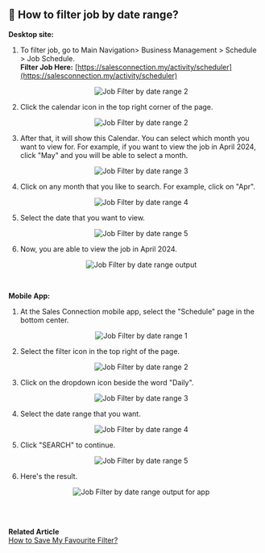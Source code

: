 
## 🧾 How to filter job by date range?

**Desktop site:**<br>

 1. To filter job, go to Main Navigation> Business Management > Schedule > Job Schedule.<br>
   **Filter Job Here:** [https://salesconnection.my/activity/scheduler](https://salesconnection.my/activity/scheduler)

    <p align="center">
      <img src="img/Job_Filter_by_date_range_step_1.png" alt="Job Filter by date range 2">
    </p>


 2. Click the calendar icon in the top right corner of the page.

    <p align="center">
       <img src="img/Job_Filter_by_date_range_step_2.png" alt="Job Filter by date range 2">
    </p>

 3. After that, it will show this Calendar. You can select which month you want to view for. For example, if you want to view the job in April 2024, click "May" and you will be able to select a month.

    <p align="center">
      <img src="img/Job_Filter_by_date_range_step_3.png" alt="Job Filter by date range 3">
    </p>   

 4. Click on any month that you like to search. For example, click on "Apr".

    <p align="center">
      <img src="img/Job_Filter_by_date_range_step_4.png" alt="Job Filter by date range 4">
    </p>

 5. Select the date that you want to view.

    <p align="center">
      <img src="img/Job_Filter_by_date_range_step_5.png" alt="Job Filter by date range 5">
    </p>

 6. Now, you are able to view the job in April 2024.

    <p align="center">
      <img src="img/Job_Filter_by_date_range_output.png" alt="Job Filter by date range output">
    </p>
    <br>
    
**Mobile App:**<br>
  1. At the Sales Connection mobile app, select the "Schedule" page in the bottom center.

     <p align="center">
       <img src="img/App_Job_Filter_by_date_range_step_1.png" alt="Job Filter by date range 1">
     </p>
     
  2. Select the filter icon in the top right of the page.<br>

     <p align="center">
       <img src="img/App_Job_Filter_by_date_range_step_2.png" alt="Job Filter by date range 2">
     </p>

  3. Click on the dropdown icon beside the word "Daily".

     <p align="center">
       <img src="img/App_Job_Filter_by_date_range_step_3.png" alt="Job Filter by date range 3">
     </p>

  4. Select the date range that you want.

     <p align="center">
       <img src="img/App_Job_Filter_by_date_range_step_4.png" alt="Job Filter by date range 4">
     </p>

  5. Click "SEARCH" to continue.

     <p align="center">
       <img src="img/App_Job_Filter_by_date_range_step_5.png" alt="Job Filter by date range 5">
     </p>

  6. Here's the result.

     <p align="center">
       <img src="img/App_Job_Filter_by_date_range_output.png" alt="Job Filter by date range output for app">
     </p>
     <br><br>

**Related Article**<br>
[How to Save My Favourite Filter?](Favourite_Filter.md)
